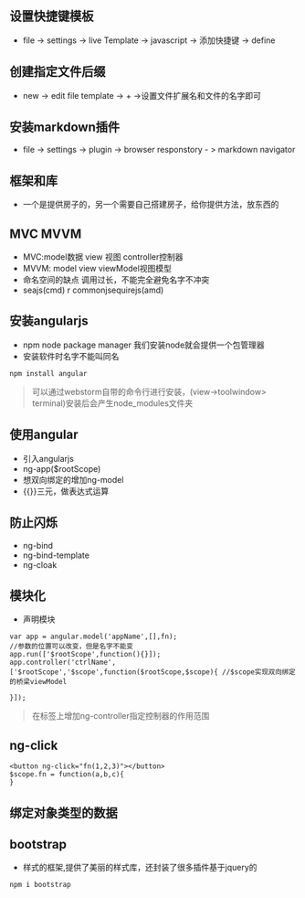 ## 设置快捷键模板

- file -> settings  -> live Template -> javascript -> 添加快捷键 -> define  

## 创建指定文件后缀  

- new -> edit file template -> + ->设置文件扩展名和文件的名字即可    

## 安装markdown插件  

- file -> settings -> plugin -> browser responstory  - > markdown navigator


## 框架和库
- 一个是提供房子的，另一个需要自己搭建房子，给你提供方法，放东西的

## MVC MVVM
- MVC:model数据 view 视图 controller控制器
- MVVM: model view viewModel视图模型
- 命名空间的缺点 调用过长，不能完全避免名字不冲突
- seajs(cmd) r commonjsequirejs(amd) 

## 安装angularjs
- npm node package manager 我们安装node就会提供一个包管理器
- 安装软件时名字不能叫同名
```
npm install angular
```

> 可以通过webstorm自带的命令行进行安装，(view->toolwindow> terminal)安装后会产生node_modules文件夹

## 使用angular
- 引入angularjs
- ng-app($rootScope)
- 想双向绑定的增加ng-model
- {{}}三元，做表达式运算

## 防止闪烁
- ng-bind
- ng-bind-template
- ng-cloak

## 模块化
- 声明模块
```
var app = angular.model('appName',[],fn);
//参数的位置可以改变，但是名字不能变
app.run(['$rootScope',function(){}]);
app.controller('ctrlName',['$rootScope','$scope',function($rootScope,$scope){ //$scope实现双向绑定的桥梁viewModel
    
}]);
```
> 在标签上增加ng-controller指定控制器的作用范围

## ng-click
```
<button ng-click="fn(1,2,3)"></button>
$scope.fn = function(a,b,c){
}
```

## 绑定对象类型的数据



## bootstrap
- 样式的框架,提供了美丽的样式库，还封装了很多插件基于jquery的
```
npm i bootstrap
```